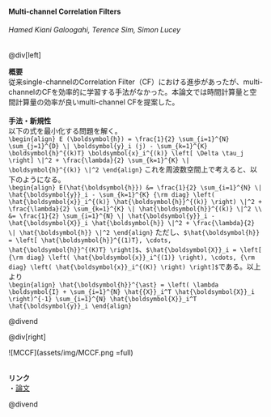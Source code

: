 #### Multi-channel Correlation Filters
###### Hamed Kiani Galoogahi, Terence Sim, Simon Lucey

@div[left]

__概要__<br>
従来single-channelのCorrelation Filter（CF）における進歩があったが、multi-channelのCFを効率的に学習する手法がなかった。本論文では時間計算量と空間計算量の効率が良いmulti-channel CFを提案した。<br>
<br>
__手法・新規性__<br>
以下の式を最小化する問題を解く。<br>
`\begin{align} E (\boldsymbol{h}) = \frac{1}{2} \sum_{i=1}^{N} \sum_{j=1}^{D} \| \boldsymbol{y}_i (j) - \sum_{k=1}^{K} \boldsymbol{h}^{(k)T} \boldsymbol{x}_i^{(k)} \left[ \Delta \tau_j \right] \|^2 + \frac{\lambda}{2} \sum_{k=1}^{K} \| \boldsymbol{h}^{(k)} \|^2 \end{align}`
これを周波数空間上で考えると、以下のようになる。<br>
`\begin{align} E(\hat{\boldsymbol{h}}) &= \frac{1}{2} \sum_{i=1}^{N} \| \hat{\boldsymbol{y}}_i - \sum_{k=1}^{K} {\rm diag} \left( \hat{\boldsymbol{x}}_i^{(k)} \hat{\boldsymbol{h}}^{(k)} \right) \|^2 + \frac{\lambda}{2} \sum_{k=1}^{K} \| \hat{\boldsymbol{h}}^{(k)} \|^2 \\ &= \frac{1}{2} \sum_{i=1}^{N} \| \hat{\boldsymbol{y}}_i - \hat{\boldsymbol{X}}_i \hat{\boldsymbol{h}} \|^2 + \frac{\lambda}{2} \| \hat{\boldsymbol{h}} \|^2 \end{align}`
ただし、`$\hat{\boldsymbol{h}} = \left[ \hat{\boldsymbol{h}}^{(1)T}, \cdots, \hat{\boldsymbol{h}}^{(K)T} \right]$`、`$\hat{\boldsymbol{X}}_i = \left[ {\rm diag} \left( \hat{\boldsymbol{x}}_i^{(1)} \right), \cdots, {\rm diag} \left( \hat{\boldsymbol{x}}_i^{(K)} \right) \right]$`である。以上より<br>
`\begin{align} \hat{\boldsymbol{h}}^{\ast} = \left( \lambda \boldsymbol{I} + \sum_{i=1}^{N} \hat{{X}}_i^T \hat{\boldsymbol{X}}_i \right)^{-1} \sum_{i=1}^{N} \hat{\boldsymbol{X}}_i^T \hat{\boldsymbol{y}}_i \end{align}`

@divend

@div[right]

![MCCF](assets/img/MCCF.png =full)<br>
<br>

__リンク__<br>
・[論文](http://openaccess.thecvf.com/content_iccv_2013/papers/Galoogahi_Multi-channel_Correlation_Filters_2013_ICCV_paper.pdf)<br>

@divend